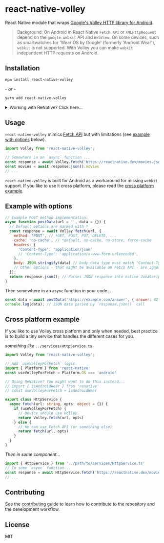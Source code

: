 # react-native-volley

React Native module that wraps [Google's Volley HTTP library for Android](https://github.com/google/volley).

> Background: On Android in React Native `Fetch API` or `XMLHttpRequest` depend on the `google.webkit` API and `WebView`. On some devices, such as smartwatches for 'Wear OS by Google' (formerly 'Android Wear'), `webkit` is not supported. With Volley you can make `webkit` independent HTTP requests on Android.

## Installation

```sh
npm install react-native-volley
```
*- or -*
```sh
yarn add react-native-volley
```
<details>
  <summary>Working with ReNative? Click here...</summary>

  In your `renative.json` file add the following:
  ```js
  //...
  "plugins": {
      // ...
      "react-native-volley": {
          "version": "^0.1.1", // <- Replace with latest version
          "android": {
              "package": "com.reactnativevolley.VolleyPackage",
              "implementations": [
                  "'com.android.volley:volley:1.1.1'"
              ]
          },
          "androidwear": {
              "package": "com.reactnativevolley.VolleyPackage",
              "implementations": [
                  "'com.android.volley:volley:1.1.1'"
              ]
          }
      }
  }
  ```
</details>

## Usage

`react-native-volley` mimics [Fetch API](https://developer.mozilla.org/en-US/docs/Web/API/Fetch_API) but with limitations (see [example with options](#example-with-options) below).

```js
import Volley from 'react-native-volley';

// Somewhere in an `async` function ...
const response = await Volley.fetch('https://reactnative.dev/movies.json')
const movies = await response.json().movies
// ...
```

`react-native-volley` is built for Android as a workaround for missing `webkit` support. If you like to use it cross platform, please read the [cross platform example](#cross-platform-example).


## Example with options

```js
// Example POST method implementation:
async function postData(url = '', data = {}) {
  // Default options are marked with *
  const response = await Volley.fetch(url, {
    method: 'POST', // *GET, POST, PUT, DELETE, ...
    cache: 'no-cache', // *default, no-cache, no-store, force-cache
    headers: {
      'Content-Type': 'application/json'
      // 'Content-Type': 'application/x-www-form-urlencoded',
    },
    body: JSON.stringify(data) // body data type must match "Content-Type" header
    // Other options - that might be available on Fetch API - are ignored
  });
  return response.json(); // Parses JSON response into native JavaScript objects
}
```

Then somewhere in an `async` function in your code...
```js
const data = await postData('https://example.com/answer', { answer: 42 })
console.log(data); // JSON data parsed by `response.json()` call
```

## Cross platform example

If you like to use Volley cross platform and only when needed, best practice is to build a tiny service that handles the different cases for you.

*something like* `../services/HttpService.ts`
```ts
import Volley from 'react-native-volley';

// Add `useVolleyForFetch` logic.
import { Platform } from 'react-native'
const useVolleyForFetch = Platform.OS === 'android'

// Using ReNative? You might want to do this instead...
// import { isAndroidWear } from 'renative'
// const useVolleyForFetch = isAndroidWear

export class HttpService {
  async fetch(url: string, opts: object = {}) {
    if (useVolleyForFetch) {
      // Device should use Volley.
      return Volley.fetch(url, opts)
    } else {
      // We can use Fetch API (or something else).
      return fetch(url, opts)
    }
  }
}
```
*Then in some component...*
```ts
import { HttpService } from '../path/to/services/HttpService.ts'
// In some `async` function...
const response = await HttpService.fetch('https://reactnative.dev/movies.json')
// ...
```

## Contributing

See the [contributing guide](CONTRIBUTING.md) to learn how to contribute to the repository and the development workflow.

## License

MIT